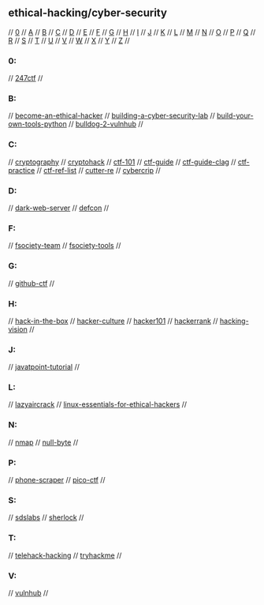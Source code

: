 ## ethical-hacking/cyber-security

// [0](#0) // [A](#a) // [B](#b) // [C](#c) // [D](#d) // [E](#e) // [F](#f) // [G](#g)
// [H](#h) // [I](#i) // [J](#j) // [K](#k) // [L](#l) // [M](#m) // [N](#n) // [O](#o)
// [P](#p) // [Q](#q) // [R](#r) // [S](#s) // [T](#t) // [U](#u) // [V](#v) // [W](#w)
// [X](#x) // [Y](#y) // [Z](#z) //

### 0:
// [247ctf](https://247ctf.com)
//

### B:
// [become-an-ethical-hacker](https://medium.com/@remeshr/how-to-become-an-ethical-hacker-61a22660fff6)
// [building-a-cyber-security-lab](https://blog.usejournal.com/building-a-cyber-security-lab-4874bddd056b)
// [build-your-own-tools-python](https://medium.com/vinsloev-academy/python-cybersecurity-101-build-your-own-tools-in-10-min-aa921b48712d)
// [bulldog-2-vulnhub](https://www.vulnhub.com/entry/bulldog-2,246/)
//

### C:
// [cryptography](https://www.khanacademy.org/computing/computer-science/cryptography)
// [cryptohack](https://cryptohack.org/challenges/)
// [ctf-101](https://ctf101.org)
// [ctf-guide](https://trailofbits.github.io/ctf/)
// [ctf-guide-clag](https://code.likeagirl.io/ctf-beginner-guide-by-a-beginner-3c86e4959fcc)
// [ctf-practice](https://zaratec.github.io/ctf-practice/)
// [ctf-ref-list](https://github.com/s1gh/ctf-literature)
// [cutter-re](https://cutter.re)
// [cybercrip](https://cybercrip.com)
//

### D:
// [dark-web-server](https://github.com/thomasgruebl/darkwebserver)
// [defcon](https://www.defcon.org)
//

### F:
// [fsociety-team](https://github.com/fsociety-team/fsociety)
// [fsociety-tools](https://github.com/Manisso/fsociety)
//

### G:
// [github-ctf](https://securitylab.github.com/ctf)
//

### H:
// [hack-in-the-box](https://www.hackthebox.eu)
// [hacker-culture](https://medium.com/@ememorato/the-ten-commandments-of-hacker-culture-4e183d570eb6)
// [hacker101](https://www.hacker101.com/resources#3)
// [hackerrank](https://www.hackerrank.com/dashboard)
// [hacking-vision](https://hackingvision.com/)
//

### J:
// [javatpoint-tutorial](https://www.javatpoint.com/ethical-hacking-tutorial)
//

### L:
// [lazyaircrack](https://github.com/3xploitGuy/lazyaircrack)
// [linux-essentials-for-ethical-hackers](https://www.freecodecamp.org/news/linux-essentials-for-hackers/)
//

### N:
// [nmap](https://www.freecodecamp.org/news/what-is-nmap-and-how-to-use-it-a-tutorial-for-the-greatest-scanning-tool-of-all-time/)
// [null-byte](https://null-byte.wonderhowto.com)
//

### P:
// [phone-scraper](https://github.com/thomasgruebl/phone-scraper)
// [pico-ctf](https://picoctf.org)
//

### S:
// [sdslabs](https://sdslabs.co/)
// [sherlock](https://github.com/sherlock-project/sherlock)
//

### T:
// [telehack-hacking](https://null-byte.wonderhowto.com/how-to/hack-like-its-1987-an-introduction-telehack-retro-game-0197708/)
// [tryhackme](https://tryhackme.com)
//

### V:
// [vulnhub](https://www.vulnhub.com/)
//

